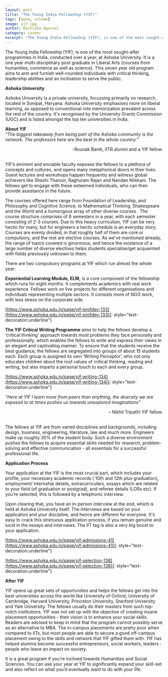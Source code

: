 ```yaml
---
layout: post
title: "The Young India Fellowship (YIF)"
tags: [wona, column]
image: yjf.jpg
author: Rochisha Agarwal
category: career 
excerpt: "The Young India Fellowship (YIF), is one of the most sought-after programmes in India, conducted over a year,  at Ashoka University.   It is a one year multi-disciplinary post graduate in Liberal Arts (courses from humanities, commerce as well as science)."
---
```


The Young India Fellowship (YIF), is one of the most sought-after programmes in India, conducted over a year,  at Ashoka University.   It is a one year multi-disciplinary post graduate in Liberal Arts (courses from humanities, commerce as well as science). This seven year old program aims to arm and furnish well-rounded individuals with critical thinking, leadership abilities and an inclination to serve the public.


**Ashoka University**

Ashoka University is a private university, focussing primarily on research, located in Sonipat, Haryana. Ashoka University emphasises more on liberal learning, as opposed to conventional rote memorization prevalent across the rest of the country. It's recognised by the University Grants Commission (UGC) and is listed amongst the top ten universities in India.


**About YIF**
<br>
*“The biggest takeaway from being part of the Ashoka community is the network. The professors here are the best in the whole country.”*


<div align="right">-Rounak Banik, IITR alumni and a YIF fellow.</div>
<br>

YIF’s eminent and enviable faculty exposes the fellows to a plethora of concepts and cultures, and opens many metaphorical doors in their lives.  Guest lectures and workshops happen frequently and witness global achievers like Shashi Tharoor, Raghuram Rajan and Nandan Nilekani. The fellows get to engage with these esteemed individuals, who can then provide assistance in the future.

The courses offered here range from Foundation of Leadership, and Philosophy and Cognitive Science, to Mathematical Thinking, Shakespeare and the World and a humongous array of other diverse courses . The course structure comprises of 8 semesters in a year, with each semester consisting of 2-3 courses. Due to this heavy curriculum, YIF can be very hectic for many, but for engineers a hectic schedule is an everyday story. Courses are evenly divided, in that roughly half of them are core or compulsory, and the rest are elective courses. As we’ve mentioned already, the range of topics covered is ginormous, and hence the existence of a large number of diverse electives helps students specialise/get acquainted with fields previously unknown to them.

There are two compulsory programs at YIF which run almost the whole year:


**Experiential Learning Module, ELM,** is a core component of the fellowship which runs for eight months. It complements academics with real work experience. Fellows work on live projects for different organisations and individuals representing multiple sectors. It consists more of NGO work, with less stress on the corporate side.

[https://www.ashoka.edu.in/page/yif-profdev-133](https://www.ashoka.edu.in/page/yif-profdev-133){: style="text-decoration:underline"}


**The YIF Critical Writing Programme** aims to help the fellows develop a ‘critical thinking’ approach towards most problems they face personally and professionally, which enables the fellows to write and express their views in an elegant and captivating manner. To ensure that the students receive the best guidance, the fellows are segregated into groups of about 15 students each. Each group is assigned its own ‘Writing Perceptor’, who not only educates children about the root values of critical thinking, reading and writing, but also imparts a personal touch to each and every group.

[https://www.ashoka.edu.in/page/yif-writing-134](https://www.ashoka.edu.in/page/yif-writing-134){: style="text-decoration:underline"}
<br>

*“Here at YIF I learn more from peers than anything, the diversity we are exposed to at times pushes us towards unexplored imaginations”*

<div align="right">– Nikhil Tripathi YIF fellow.</div> 
<br>

The fellows at YIF are from varied disciplines and backgrounds, including design, business, engineering, literature, law and much more. Engineers make up roughly 30% of the student body.
Such a diverse environment pushes the fellows to acquire essential skills needed for research, problem-solving and effective communication - all essentials for a successful professional life.


**Application Process**

Your application at the YIF is the most crucial part, which includes your profile, your necessary academic records ( 10th and 12th plus graduation), employment/ internship details, extracurriculars, essays which are related to your field (of graduation or postgrad), and referee details (LORs etc). If you’re selected, this is followed by a telephonic interview.

Upon clearing that, you have an in-person interview at the end, which is held at Ashoka University itself. The interviews are based on your application and your discipline, and hence are different for everyone. It's easy to crack this strenuous application process, if you remain genuine and lucid in the essays and interviews. The IIT tag is also a very big boost to your application.

[https://www.ashoka.edu.in/page/yif-admissions-41](https://www.ashoka.edu.in/page/yif-admissions-41){: style="text-decoration:underline"}

[https://www.ashoka.edu.in/page/yif-selection-138](https://www.ashoka.edu.in/page/yif-selection-138){: style="text-decoration:underline"}


**After YIF**

YIF opens up great sets of opportunities and helps the fellows get into the best universities across the world like University of Oxford, University of Cambridge, Harvard University, Princeton University, Stanford University and Yale University. The fellows usually do their masters from such top-notch institutions. YIF was not set up with the objective of creating insane placement opportunities - their vision is to enhance your social skills. Readers are advised to keep in mind that the program cannot possibly serve as an alternative to MBA. The in-campus placements are pretty poor when compared to IITs, but most people are able to secure a good off-campus placement owing to the skills and network that YIF gifted them with. YIF has helped alumnis become successful entrepreneurs, social workers, leaders : people who leave an impact on society.  

It is a great program if you’re inclined towards Humanities and Social Sciences. You can use your year at YIF to significantly expand your skill-set and also reflect on what you’d eventually want to do with your life.
